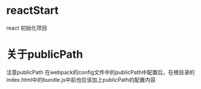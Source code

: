 # reactStart
react 初始化项目
# 关于publicPath
注意publicPath
在webpack的config文件中的publicPath中配置后，在根目录的index.html中的bundle.js中前也应该加上publicPath的配置内容
